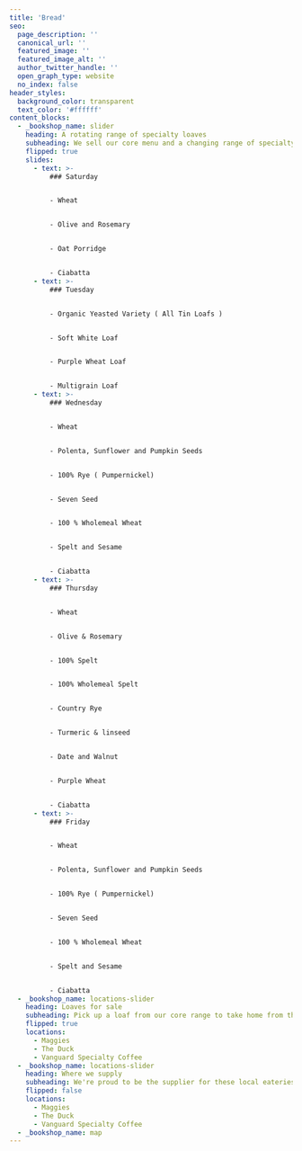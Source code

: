 ```yaml
---
title: 'Bread'
seo:
  page_description: ''
  canonical_url: ''
  featured_image: ''
  featured_image_alt: ''
  author_twitter_handle: ''
  open_graph_type: website
  no_index: false
header_styles:
  background_color: transparent
  text_color: '#ffffff'
content_blocks:
  - _bookshop_name: slider
    heading: A rotating range of specialty loaves
    subheading: We sell our core menu and a changing range of specialty loaves, which can be purchased to take home from Taste Nature.
    flipped: true
    slides:
      - text: >-
          ### Saturday


          - Wheat


          - Olive and Rosemary


          - Oat Porridge


          - Ciabatta
      - text: >-
          ### Tuesday


          - Organic Yeasted Variety ( All Tin Loafs )


          - Soft White Loaf 


          - Purple Wheat Loaf


          - Multigrain Loaf
      - text: >-
          ### Wednesday


          - Wheat 


          - Polenta, Sunflower and Pumpkin Seeds


          - 100% Rye ( Pumpernickel)


          - Seven Seed


          - 100 % Wholemeal Wheat


          - Spelt and Sesame


          - Ciabatta
      - text: >-
          ### Thursday


          - Wheat


          - Olive & Rosemary


          - 100% Spelt


          - 100% Wholemeal Spelt


          - Country Rye


          - Turmeric & linseed


          - Date and Walnut


          - Purple Wheat 


          - Ciabatta
      - text: >-
          ### Friday


          - Wheat 


          - Polenta, Sunflower and Pumpkin Seeds


          - 100% Rye ( Pumpernickel)


          - Seven Seed


          - 100 % Wholemeal Wheat


          - Spelt and Sesame


          - Ciabatta
  - _bookshop_name: locations-slider
    heading: Loaves for sale
    subheading: Pick up a loaf from our core range to take home from these local legénds.
    flipped: true
    locations:
      - Maggies
      - The Duck
      - Vanguard Specialty Coffee
  - _bookshop_name: locations-slider
    heading: Where we supply
    subheading: We're proud to be the supplier for these local eateries. Eat our bread as part of their menu.
    flipped: false
    locations:
      - Maggies
      - The Duck
      - Vanguard Specialty Coffee
  - _bookshop_name: map
---
```

